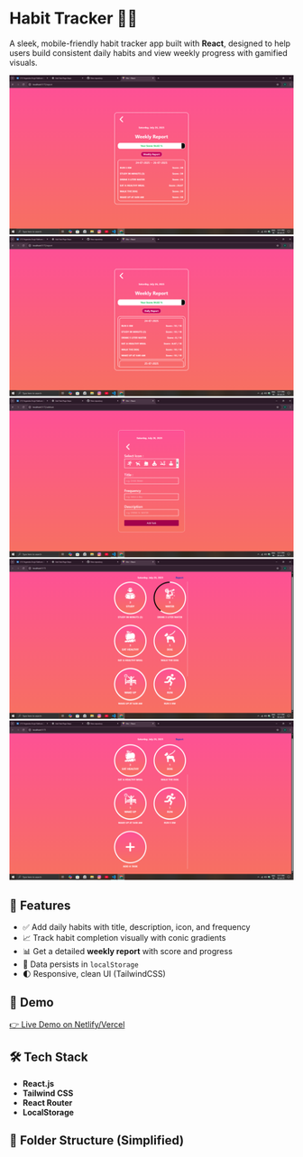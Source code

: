 # Habit Tracker 🧠🔥

A sleek, mobile-friendly habit tracker app built with **React**, designed to help users build consistent daily habits and view weekly progress with gamified visuals.

![habit-tracker-Screenshots](https://github.com/Yogendra-SinghRathore/habit-tracker/blob/main/Screenshot%20(10).png?raw=true) <!-- Add a real screenshot URL or delete this line -->
![habit-tracker-Screenshots](https://github.com/Yogendra-SinghRathore/habit-tracker/blob/main/Screenshot%20(11).png?raw=true) <!-- Add a real screenshot URL or delete this line -->
![habit-tracker-Screenshots](https://github.com/Yogendra-SinghRathore/habit-tracker/blob/main/Screenshot%20(12).png?raw=true) <!-- Add a real screenshot URL or delete this line -->
![habit-tracker-Screenshots](https://github.com/Yogendra-SinghRathore/habit-tracker/blob/main/Screenshot%20(8).png?raw=true) <!-- Add a real screenshot URL or delete this line -->
![habit-tracker-Screenshots](https://github.com/Yogendra-SinghRathore/habit-tracker/blob/main/Screenshot%20(9).png?raw=true) <!-- Add a real screenshot URL or delete this line -->

## 🚀 Features

- ✅ Add daily habits with title, description, icon, and frequency
- 📈 Track habit completion visually with conic gradients
- 📊 Get a detailed **weekly report** with score and progress
- 💾 Data persists in `localStorage`
- 🌓 Responsive, clean UI (TailwindCSS)

## 📸 Demo

[👉 Live Demo on Netlify/Vercel](https://your-deployed-link.com) <!-- Replace with your deployed link -->

## 🛠️ Tech Stack

- **React.js**
- **Tailwind CSS**
- **React Router**
- **LocalStorage**

## 📁 Folder Structure (Simplified)

